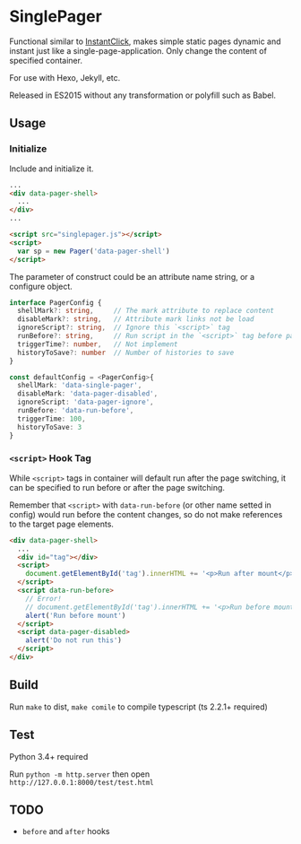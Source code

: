 # SinglePager

Functional similar to [InstantClick](https://github.com/dieulot/instantclick/), makes simple static pages dynamic and instant just like a single-page-application. Only change the content of specified container.

For use with Hexo, Jekyll, etc.

Released in ES2015 without any transformation or polyfill such as Babel.

## Usage

### Initialize

Include and initialize it.

```html
...
<div data-pager-shell>
  ...
</div>
...

<script src="singlepager.js"></script>
<script>
  var sp = new Pager('data-pager-shell')
</script>
```

The parameter of construct could be an attribute name string, or a configure object.

```typescript
interface PagerConfig {
  shellMark?: string,     // The mark attribute to replace content
  disableMark?: string,   // Attribute mark links not be load
  ignoreScript?: string,  // Ignore this `<script>` tag
  runBefore?: string,     // Run script in the `<script>` tag before page switch
  triggerTime?: number,   // Not implement
  historyToSave?: number  // Number of histories to save
}

const defaultConfig = <PagerConfig>{
  shellMark: 'data-single-pager',
  disableMark: 'data-pager-disabled',
  ignoreScript: 'data-pager-ignore',
  runBefore: 'data-run-before',
  triggerTime: 100,
  historyToSave: 3
}

```

### `<script>` Hook Tag

While `<script>` tags in container will default run after the page switching, it can be specified to run before or after the page switching.

Remember that `<script>` with `data-run-before` (or other name setted in config) would run before the content changes, so do not make references to the target page elements.

```html
<div data-pager-shell>
  ...
  <div id="tag"></div>
  <script>
    document.getElementById('tag').innerHTML += '<p>Run after mount</p>'
  </script>
  <script data-run-before>
    // Error!
    // document.getElementById('tag').innerHTML += '<p>Run before mount</p>'
    alert('Run before mount')
  </script>
  <script data-pager-disabled>
    alert('Do not run this')
  </script>
</div>

```

## Build

Run `make` to dist, `make comile` to compile typescript (ts 2.2.1+ required)

## Test

Python 3.4+ required

Run `python -m http.server` then open `http://127.0.0.1:8000/test/test.html`

## TODO

- `before` and `after` hooks
